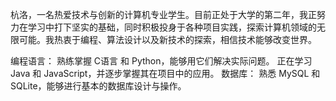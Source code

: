 杭洛，一名热爱技术与创新的计算机专业学生。目前正处于大学的第二年，我正努力在学习中打下坚实的基础，同时积极投身于各种项目实践，探索计算机领域的无限可能。我热衷于编程、算法设计以及新技术的探索，相信技术能够改变世界。

编程语言：
熟练掌握 C语言 和 Python，能够用它们解决实际问题。
正在学习 Java 和 JavaScript，并逐步掌握其在项目中的应用。
数据库：
熟悉 MySQL 和 SQLite，能够进行基本的数据库设计与操作。
